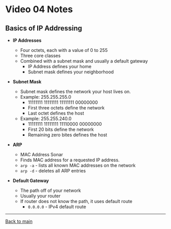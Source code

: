 # Video 04 Notes

## Basics of IP Addressing
- **IP Addresses**
  - Four octets, each with a value of 0 to 255
  - Three core classes
  - Combined with a subnet mask and usually a default gateway
    - IP Address defines your home
    - Subnet mask defines your neighborhood

- **Subnet Mask**
  - Subnet mask defines the network your host lives on.
  - Example: 255.255.255.0
    - 11111111 11111111 11111111 00000000
    - First three octets define the network
    - Last octet defines the host
  - Example: 255.255.240.0
    - 11111111 11111111 11110000 00000000
    - First 20 bits define the network
    - Remaining zero bites defines the host

- **ARP**
  - MAC Address Sonar
  - Finds MAC address for a requested IP address.
  - ```arp -a``` - lists all known MAC addresses on the network
  - ```arp -d``` - deletes all ARP entries

- **Default Gateway**
  - The path off of your network
  - Usually your router
  - If router does not know the path, it uses default route
    - ```0.0.0.0``` - IPv4 default route

---
 
[Back to main](https://github.com/rot0xd/CBTNuggets/blob/master/CCNA/ICND-1/README.md)

